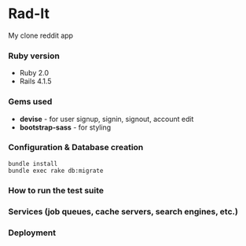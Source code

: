 # Rad-It
My clone reddit app

### Ruby version
- Ruby 2.0
- Rails 4.1.5

### Gems used
- **devise** - for user signup, signin, signout, account edit
- **bootstrap-sass** - for styling


### Configuration & Database creation
```
bundle install
bundle exec rake db:migrate
```

### How to run the test suite

### Services (job queues, cache servers, search engines, etc.)

### Deployment